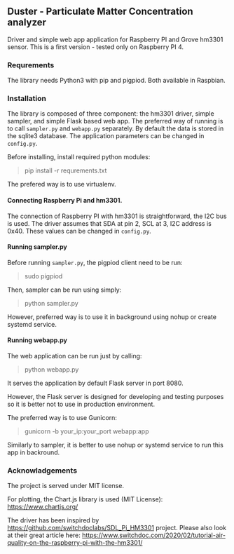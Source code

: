 ## Duster - Particulate Matter Concentration analyzer

Driver and simple web app application for Raspberry PI and Grove hm3301 sensor.
This is a first version  - tested only on Raspberry PI 4.

### Requrements

The library needs Python3 with pip and pigpiod.
Both available in Raspbian.

### Installation

The library is composed of three component: the hm3301 driver, simple sampler, and simple Flask based web app.
The preferred way of running is to call `sampler.py` and `webapp.py` separately. 
By default the data is stored in the sqlite3 database.
The application parameters can be changed in `config.py`.

Before installing, install required python modules:
> pip install -r requrements.txt

The prefered way is to use virtualenv.

#### Connecting Raspberry Pi and hm3301.

The connection of Raspberry PI with hm3301 is straightforward, the I2C bus is used.
The driver assumes that SDA at pin 2, SCL at 3, I2C address is 0x40.
These values can be changed in `config.py`.

#### Running sampler.py

Before running `sampler.py`, the pigpiod client need to be run:
> sudo pigpiod

Then, sampler can be run using simply:
> python sampler.py

However, preferred way is to use it in background using nohup or create systemd service.

#### Running webapp.py

The web application can be run just by calling:
> python webapp.py

It serves the application by default Flask server in port 8080.

However, the Flask server is designed for developing and testing purposes so it is better not to use in production environment.

The preferred way is to use Gunicorn:
> gunicorn -b your_ip:your_port webapp:app

Similarly to sampler, it is better to use nohup or systemd service to run this app in backround.

### Acknowladgements

The project is served under MIT license.

For plotting, the Chart.js library is used (MIT License): https://www.chartjs.org/

The driver has been inspired by https://github.com/switchdoclabs/SDL_Pi_HM3301 project. 
Please also look at their great article here: https://www.switchdoc.com/2020/02/tutorial-air-quality-on-the-raspberry-pi-with-the-hm3301/


